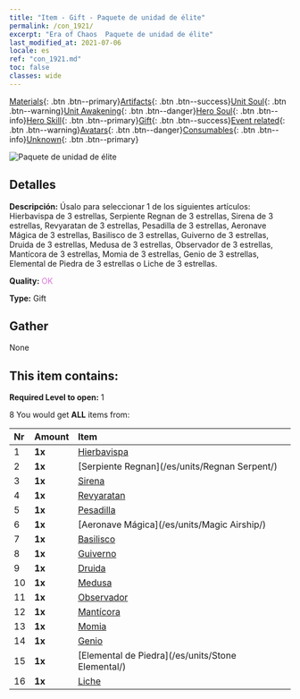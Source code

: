 ```yaml
---
title: "Item - Gift - Paquete de unidad de élite"
permalink: /con_1921/
excerpt: "Era of Chaos  Paquete de unidad de élite"
last_modified_at: 2021-07-06
locale: es
ref: "con_1921.md"
toc: false
classes: wide
---
```

 [Materials](/ItemsES/){: .btn .btn--primary}[Artifacts](/ItemsES/Artifacts/){: .btn .btn--success}[Unit Soul](/ItemsES/UnitSoul/){: .btn .btn--warning}[Unit Awakening](/ItemsES/UnitAwakening/){: .btn .btn--danger}[Hero Soul](/ItemsES/HeroSoul/){: .btn .btn--info}[Hero Skill](/ItemsES/HeroSkill/){: .btn .btn--primary}[Gift](/ItemsES/Gift/){: .btn .btn--success}[Event related](/ItemsES/Events/){: .btn .btn--warning}[Avatars](/ItemsES/Avatars/){: .btn .btn--danger}[Consumables](/ItemsES/Consumables/){: .btn .btn--info}[Unknown](/ItemsES/Unknown/){: .btn .btn--primary}

 ![Paquete de unidad de élite](/images/t/i_907054.png)

## Detalles
 **Descripción:** Úsalo para seleccionar 1 de los siguientes artículos: Hierbavispa de 3 estrellas, Serpiente Regnan de 3 estrellas, Sirena de 3 estrellas, Revyaratan de 3 estrellas, Pesadilla de 3 estrellas, Aeronave Mágica de 3 estrellas, Basilisco de 3 estrellas, Guiverno de 3 estrellas, Druida de 3 estrellas, Medusa de 3 estrellas, Observador de 3 estrellas, Mantícora de 3 estrellas, Momia de 3 estrellas, Genio de 3 estrellas, Elemental de Piedra de 3 estrellas o Liche de 3 estrellas.

 **Quality:** <span style="color: #DA70D6">OK</span>

 **Type:** Gift

## Gather

  None

## This item contains:

 **Required Level to open:** 1

 8 You would get **ALL** items  from:

  | Nr | Amount |     Item    |
  |:---|:-------|:------------|
  | 1 |  **1x** | [Hierbavispa](/es/units/Waspwort/) |  | 
  | 2 |  **1x** | [Serpiente Regnan](/es/units/Regnan Serpent/) |  | 
  | 3 |  **1x** | [Sirena](/es/units/Mermaid/) |  | 
  | 4 |  **1x** | [Revyaratan](/es/units/Revyaratan/) |  | 
  | 5 |  **1x** | [Pesadilla](/es/units/Nightmare/) |  | 
  | 6 |  **1x** | [Aeronave Mágica](/es/units/Magic Airship/) |  | 
  | 7 |  **1x** | [Basilisco](/es/units/Basilisk/) |  | 
  | 8 |  **1x** | [Guiverno](/es/units/Wyvern/) |  | 
  | 9 |  **1x** | [Druida](/es/units/Druid/) |  | 
  | 10 |  **1x** | [Medusa](/es/units/Medusa/) |  | 
  | 11 |  **1x** | [Observador](/es/units/Beholder/) |  | 
  | 12 |  **1x** | [Mantícora](/es/units/Manticore/) |  | 
  | 13 |  **1x** | [Momia](/es/units/Mummy/) |  | 
  | 14 |  **1x** | [Genio](/es/units/Genie/) |  | 
  | 15 |  **1x** | [Elemental de Piedra](/es/units/Stone Elemental/) |  | 
  | 16 |  **1x** | [Liche](/es/units/Lich/) |  | 
